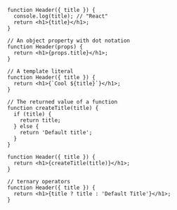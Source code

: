       function Header({ title }) {
        console.log(title); // "React"
        return <h1>{title}</h1>;
      }

      // An object property with dot notation
      function Header(props) {
        return <h1>{props.title}</h1>;
      }
      
      // A template literal
      function Header({ title }) {
        return <h1>{`Cool ${title}`}</h1>;
      }
      
      // The returned value of a function
      function createTitle(title) {
        if (title) {
          return title;
        } else {
          return 'Default title';
        }
      }
       
      function Header({ title }) {
        return <h1>{createTitle(title)}</h1>;
      }

      // ternary operators
      function Header({ title }) {
        return <h1>{title ? title : 'Default Title'}</h1>;
      }